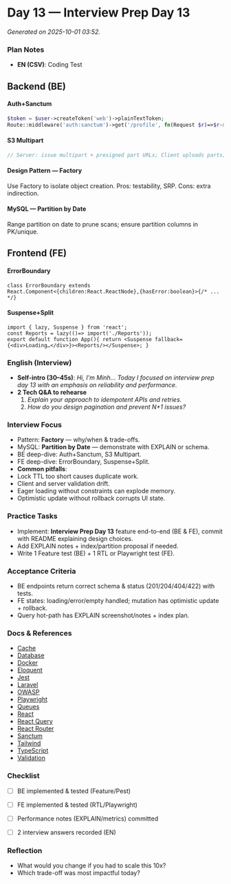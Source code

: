 # Day 13 — Interview Prep Day 13

_Generated on 2025-10-01 03:52._

### Plan Notes
- **EN (CSV)**: Coding Test

## Backend (BE)

#### Auth+Sanctum
```php
$token = $user->createToken('web')->plainTextToken;
Route::middleware('auth:sanctum')->get('/profile', fn(Request $r)=>$r->user());
```

#### S3 Multipart
```php
// Server: issue multipart + presigned part URLs; Client uploads parts; Server completes.
```

#### Design Pattern — Factory
Use Factory to isolate object creation.
Pros: testability, SRP. Cons: extra indirection.

#### MySQL — Partition by Date
Range partition on date to prune scans; ensure partition columns in PK/unique.

## Frontend (FE)

#### ErrorBoundary
```tsx
class ErrorBoundary extends React.Component<{children:React.ReactNode},{hasError:boolean}>{/* ... */} 
```

#### Suspense+Split
```tsx
import { lazy, Suspense } from 'react';
const Reports = lazy(()=> import('./Reports'));
export default function App(){ return <Suspense fallback={<div>Loading…</div>}><Reports/></Suspense>; }
```

### English (Interview)
- **Self-intro (30–45s)**: *Hi, I'm Minh… Today I focused on interview prep day 13 with an emphasis on reliability and performance.*
- **2 Tech Q&A to rehearse**
  1) *Explain your approach to idempotent APIs and retries.*
  2) *How do you design pagination and prevent N+1 issues?*


### Interview Focus
- Pattern: **Factory** — why/when & trade-offs.
- MySQL: **Partition by Date** — demonstrate with EXPLAIN or schema.
- BE deep-dive: Auth+Sanctum, S3 Multipart.
- FE deep-dive: ErrorBoundary, Suspense+Split.
- **Common pitfalls**:
- Lock TTL too short causes duplicate work.
- Client and server validation drift.
- Eager loading without constraints can explode memory.
- Optimistic update without rollback corrupts UI state.


### Practice Tasks
- Implement: **Interview Prep Day 13** feature end-to-end (BE & FE), commit with README explaining design choices.
- Add EXPLAIN notes + index/partition proposal if needed.
- Write 1 Feature test (BE) + 1 RTL or Playwright test (FE).


### Acceptance Criteria
- BE endpoints return correct schema & status (201/204/404/422) with tests.
- FE states: loading/error/empty handled; mutation has optimistic update + rollback.
- Query hot-path has EXPLAIN screenshot/notes + index plan.


### Docs & References
- [Cache](https://laravel.com/docs/cache)
- [Database](https://dev.mysql.com/doc/)
- [Docker](https://docs.docker.com/)
- [Eloquent](https://laravel.com/docs/eloquent)
- [Jest](https://jestjs.io/docs/getting-started)
- [Laravel](https://laravel.com/docs)
- [OWASP](https://owasp.org/www-project-top-ten/)
- [Playwright](https://playwright.dev/docs/intro)
- [Queues](https://laravel.com/docs/queues)
- [React](https://react.dev/learn)
- [React Query](https://tanstack.com/query/latest)
- [React Router](https://reactrouter.com/en/main)
- [Sanctum](https://laravel.com/docs/sanctum)
- [Tailwind](https://tailwindcss.com/docs)
- [TypeScript](https://www.typescriptlang.org/docs/)
- [Validation](https://laravel.com/docs/validation)

### Checklist
- [ ] BE implemented & tested (Feature/Pest)
- [ ] FE implemented & tested (RTL/Playwright)
- [ ] Performance notes (EXPLAIN/metrics) committed
- [ ] 2 interview answers recorded (EN)


### Reflection
- What would you change if you had to scale this 10x?
- Which trade-off was most impactful today?